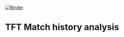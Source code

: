 [![Binder](https://mybinder.org/badge_logo.svg)](https://mybinder.org/v2/gh/Gonzih/tft-meta-analysis/v0.0.1?urlpath=open?url=notebooks/comp_selector.jl)

# TFT Match history analysis
